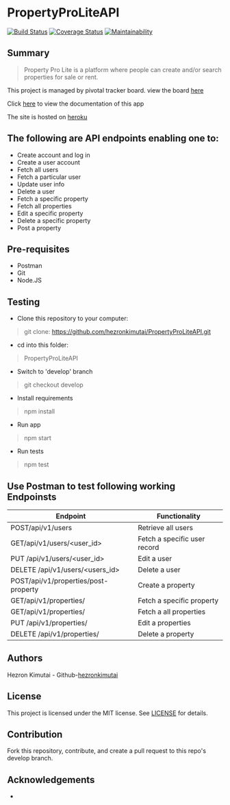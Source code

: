 # PropertyProLiteAPI


[![Build Status](https://travis-ci.org/hezronkimutai/PropertyProLiteAPI.svg?branch=develop)](https://travis-ci.org/hezronkimutai/PropertyProLiteAPI)
[![Coverage Status](https://coveralls.io/repos/github/hezronkimutai/PropertyProLiteAPI/badge.svg?branch=develop)](https://coveralls.io/github/hezronkimutai/PropertyProLiteAPI?branch=develop)
[![Maintainability](https://api.codeclimate.com/v1/badges/d0283da8d4ee903d7c3e/maintainability)](https://codeclimate.com/github/hezronkimutai/PropertyProLiteAPI/maintainability)


## Summary

>Property Pro Lite is a platform where people can create and/or search properties for sale or rent.

This project is managed by pivotal tracker board. view the board [here](https://www.pivotaltracker.com/n/projects/2353827)

Click [here](https://hezzie.docs.apiary.io/) to view the documentation of this app

The site is hosted on [heroku](https://propertyproliteapi.herokuapp.com/)

## The following are API endpoints enabling one to:
  -  Create account and log in
  -  Create a user account
  -  Fetch all users
  -  Fetch a particular user
  -  Update user info
  -  Delete a user
  -  Fetch a specific property
  -  Fetch all properties
  -  Edit a specific property
  -  Delete a specific property
  -  Post a property


## Pre-requisites
  -  Postman
  -  Git
  -  Node.JS

## Testing

  -  Clone this repository to your computer:

>git clone: https://github.com/hezronkimutai/PropertyProLiteAPI.git

  -  cd into this folder:

>PropertyProLiteAPI

  -  Switch to 'develop' branch

>git checkout develop

  -  Install requirements

>npm install

  -  Run app

>npm start

  - Run tests

>npm test

## Use Postman to test following working Endpoinsts


| Endpoint  | Functionality |
| -------------------- | -------------------- |
| POST/api/v1/users  | Retrieve all users  |
| GET/api/v1/users/<user_id>  | Fetch a specific user record  |
| PUT /api/v1/users/<user_id>  | Edit a user  |
| DELETE /api/v1/users/<users_id>  | Delete a user  |
| POST/api/v1/properties/post-property  | Create a property  |
| GET/api/v1/properties/<id>  | Fetch a specific property  |
| GET/api/v1/properties/  | Fetch a all properties  |
| PUT /api/v1/properties/<id>  | Edit a properties  |
| DELETE /api/v1/properties/<id>  | Delete a property  |


## Authors
Hezron Kimutai - Github-[hezronkimutai](https://github.com/hezronkimutai)

## License

This project is licensed under the MIT license. See [LICENSE](https://github.com/hezronkimutai/PropertyProLiteAPI/blob/develop/LICENSE) for details.

## Contribution

Fork this repository, contribute, and create a pull request to this repo's develop branch.

## Acknowledgements

  -  
